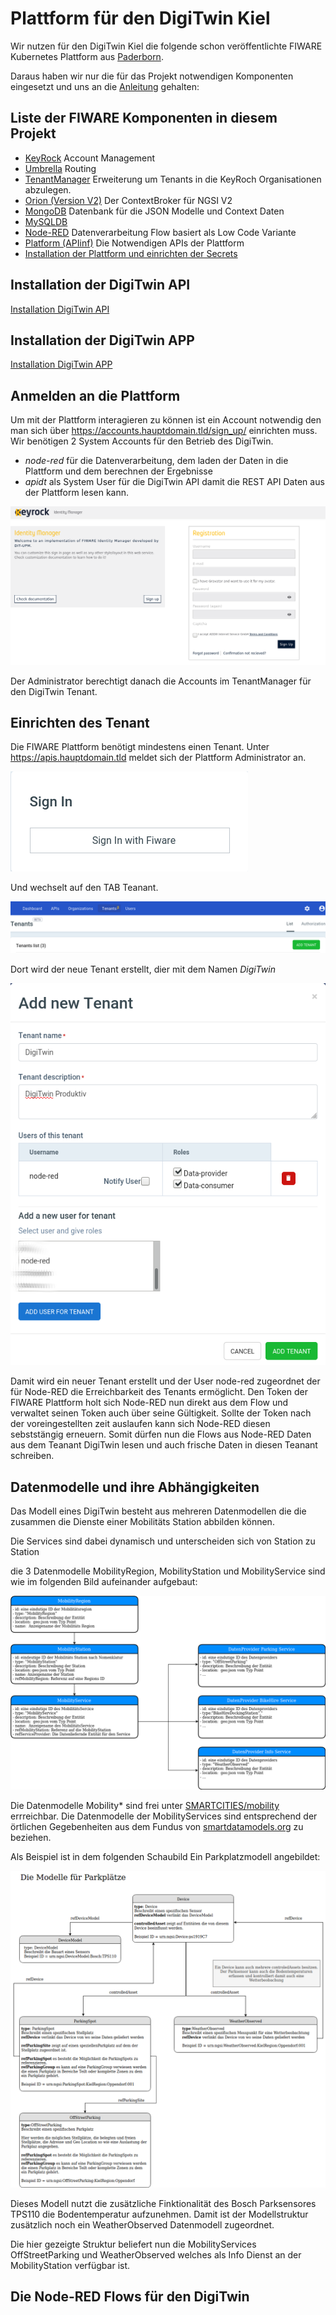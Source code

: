 # Plattform für den DigiTwin Kiel

Wir nutzen für den DigiTwin Kiel die folgende schon veröffentlichte FIWARE Kubernetes Plattform aus [Paderborn](https://gitlab.com/zentrale-open-data-plattform-paderborn/fiware "Zentrale OpenData Plattform").

Daraus haben wir nur die für das Projekt notwendigen Komponenten eingesetzt und uns an die [Anleitung](https://gitlab.com/zentrale-open-data-plattform-paderborn/fiware/documentation "Dokumentation der Zentrale OpenData Plattform") gehalten:

## Liste der FIWARE Komponenten in diesem Projekt

- [KeyRock](https://gitlab.com/zentrale-open-data-plattform-paderborn/fiware/keyrock "Dokumentation Keyrock") Account Management
- [Umbrella](https://gitlab.com/zentrale-open-data-plattform-paderborn/fiware/umbrella "Dokumentation Umbrella") Routing
- [TenantManager](https://gitlab.com/zentrale-open-data-plattform-paderborn/fiware/tenantmanager "Dokumentation TenantManager") Erweiterung um Tenants in die KeyRoch Organisationen abzulegen.
- [Orion (Version V2)](https://gitlab.com/zentrale-open-data-plattform-paderborn/fiware/orion "Dokumentation Orion") Der ContextBroker für NGSI V2
- [MongoDB](https://gitlab.com/zentrale-open-data-plattform-paderborn/fiware/mongo "Dokumentation MongoDB") Datenbank für die JSON Modelle und Context Daten
- [MySQLDB]()
- [Node-RED](https://gitlab.com/zentrale-open-data-plattform-paderborn/fiware/node-red-on-k8s "Dokumentation Node-RED") Datenverarbeitung Flow basiert als Low Code Variante
- [Platform (APIinf)](https://gitlab.com/zentrale-open-data-plattform-paderborn/fiware/platform "Dokumentation Platform") Die Notwendigen APIs der Plattform
- [Installation der Plattform und einrichten der Secrets](https://gitlab.com/zentrale-open-data-plattform-paderborn/fiware/installation/-/tree/master/platform-setup)



## Installation der DigiTwin API

[Installation DigiTwin API](https://github.com/SmartMaaS-Services/DigiTwin_API)

## Installation der DigiTwin APP

[Installation DigiTwin APP](https://github.com/SmartMaaS-Services/DigiTwin_APP)

## Anmelden an die Plattform

Um mit der Plattform interagieren zu können ist ein Account notwendig den man sich über https://accounts.hauptdomain.tld/sign_up/ einrichten muss.
Wir benötigen 2 System Accounts für den Betrieb des DigiTwin.

- *node-red* für die Datenverarbeitung, dem laden der Daten in die Plattform und dem berechnen der Ergebnisse
- *apidt* als System User für die DigiTwin API damit die REST API Daten aus der Plattform lesen kann.

![Anmeldung](/images/SignUp.png)

Der Administrator berechtigt danach die Accounts im TenantManager für den DigiTwin Tenant.

## Einrichten des Tenant

Die FIWARE Plattform benötigt mindestens einen Tenant.
Unter https://apis.hauptdomain.tld meldet sich der Plattform Administrator an.

![LogIn](/images/LogIn.png)

Und wechselt auf den TAB Teanant.

![TenantManager](/images/TenantManager.png)

Dort wird der neue Tenant erstellt, dier mit dem Namen *DigiTwin*

![Tenant DigiTwin](/images/TenantDigiTwin.png)

Damit wird ein neuer Tenant erstellt und der User node-red zugeordnet der für Node-RED die Erreichbarkeit des Tenants ermöglicht.
Den Token der FIWARE Plattform holt sich Node-RED nun direkt aus dem Flow und verwaltet seinen Token auch über seine Gültigkeit.
Sollte der Token nach der voreingestellten zeit auslaufen kann sich Node-RED diesen sebststängig erneuern.
Somit dürfen nun die Flows aus Node-RED Daten aus dem Teanant DigiTwin lesen und auch frische Daten in diesen Teanant schreiben.

## Datenmodelle und ihre Abhängigkeiten

Das Modell eines DigiTwin besteht aus mehreren Datenmodellen die die zusammen die Dienste einer Mobilitäts Station abbilden können.

Die Services sind dabei dynamisch und unterscheiden sich von Station zu Station

die 3 Datenmodelle MobilityRegion, MobilityStation und MobilityService sind wie im folgenden Bild aufeinander aufgebaut:

![Die Datenmodelle Mobility...](/images/MobilityModelle.png)

Die Datenmodelle Mobility\* sind frei unter [SMARTCITIES/mobility](https://github.com/smart-data-models/incubated/tree/master/SMARTCITIES/mobility) errreichbar.
Die Datenmodelle der MobilityServices sind entsprechend der örtlichen Gegebenheiten aus dem Fundus von [smartdatamodels.org](https://smartdatamodels.org/) zu beziehen.

Als Beispiel ist in dem folgenden Schaubild Ein Parkplatzmodell angebildet:

![Parken](/images/parking.png)

Dieses Modell nutzt die zusätzliche Finktionalität des Bosch Parksensores TPS110 die Bodentemperatur aufzunehmen.
Damit ist der Modellstruktur zusätzlich noch ein WeatherObserved Datenmodell zugeordnet.

Die hier gezeigte Struktur beliefert nun die MobilityServices OffStreetParking und WeatherObserved welches als Info Dienst an der MobilityStation verfügbar ist.

## Die Node-RED Flows für den DigiTwin






